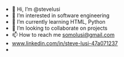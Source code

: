 - 👋 Hi, I’m @stevelusi
- 👀 I’m interested in software engineering
- 🌱 I’m currently learning HTML, Python
- 💞️ I’m looking to collaborate on projects
- 📫 How to reach me somolusi@gmail.com
- www.linkedin.com/in/steve-lusi-47a071237
- 

<!---
stevelusi/stevelusi is a ✨ special ✨ repository because its `README.md` (this file) appears on your GitHub profile.
You can click the Preview link to take a look at your changes.
--->

